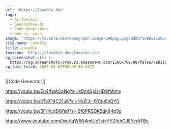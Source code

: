 ```yaml
---
url: 'https://lovable.dev'
tags:
  - AI-Toolkit
  - Generative-AI
  - Code-Generators
  - gen-ai--code
image: 'https://lovable.dev/opengraph-image-p98pqg.png?dd06f169b5eca05e'
site_name: Lovable
title: Lovable
favicon: 'https://lovable.dev/favicon.ico'
og_screenshot_url: >-
  https://og-screenshots-prod.s3.amazonaws.com/1366x768/80/false/7eb11b6a6b2250c47387756fe4f1fc7a36e0089f9378bd09f1e37120d39fa540.jpeg
og_last_fetch: 2025-03-07T05:20:56.437Z
---
```

[[Code Generator]]


https://youtu.be/En4ifwACpNg?si=kDmlGplsHD9fMnhy


https://youtu.be/bTeX14C31u8?si=NoZIJ--6Yqu6sQYG

https://youtu.be/3FrKcqDGfe0?si=Sf8PRSDKSgk84p5g

https://www.youtube.com/live/IqWfKj4mUIo?si=YYZfohOJEYcrAFBe

